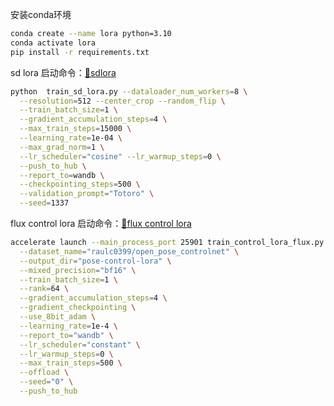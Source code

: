 安装conda环境
```sh
conda create --name lora python=3.10
conda activate lora
pip install -r requirements.txt
```

sd lora 启动命令：[🤗sdlora](https://github.com/huggingface/diffusers/tree/main/examples/text_to_image)
```bash
python  train_sd_lora.py --dataloader_num_workers=8 \
  --resolution=512 --center_crop --random_flip \
  --train_batch_size=1 \
  --gradient_accumulation_steps=4 \
  --max_train_steps=15000 \
  --learning_rate=1e-04 \
  --max_grad_norm=1 \
  --lr_scheduler="cosine" --lr_warmup_steps=0 \
  --push_to_hub \
  --report_to=wandb \
  --checkpointing_steps=500 \
  --validation_prompt="Totoro" \
  --seed=1337

```

flux control lora 启动命令：[🤗flux control lora](https://github.com/huggingface/diffusers/tree/main/examples/flux-control)
```bash
accelerate launch --main_process_port 25901 train_control_lora_flux.py \
  --dataset_name="raulc0399/open_pose_controlnet" \
  --output_dir="pose-control-lora" \
  --mixed_precision="bf16" \
  --train_batch_size=1 \
  --rank=64 \
  --gradient_accumulation_steps=4 \
  --gradient_checkpointing \
  --use_8bit_adam \
  --learning_rate=1e-4 \
  --report_to="wandb" \
  --lr_scheduler="constant" \
  --lr_warmup_steps=0 \
  --max_train_steps=500 \
  --offload \
  --seed="0" \
  --push_to_hub
```